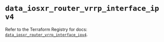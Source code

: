 # `data_iosxr_router_vrrp_interface_ipv4`

Refer to the Terraform Registry for docs: [`data_iosxr_router_vrrp_interface_ipv4`](https://registry.terraform.io/providers/ciscodevnet/iosxr/0.6.0/docs/data-sources/router_vrrp_interface_ipv4).
